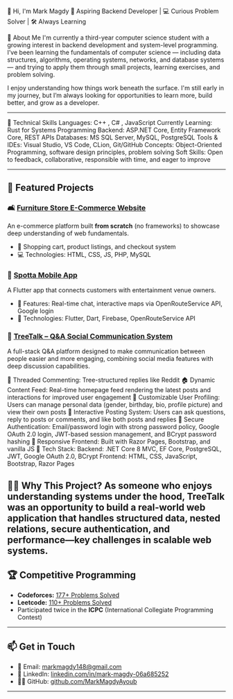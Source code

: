 👋 Hi, I'm Mark Magdy
🎯 Aspiring Backend Developer | 💻 Curious Problem Solver | 🛠️ Always Learning

🚀 About Me
I'm currently a third-year computer science student with a growing interest in backend development and system-level programming. I’ve been learning the fundamentals of computer science — including data structures, algorithms, operating systems, networks, and database systems — and trying to apply them through small projects, learning exercises, and problem solving.

I enjoy understanding how things work beneath the surface. I'm still early in my journey, but I’m always looking for opportunities to learn more, build better, and grow as a developer.

---

🧠 Technical Skills
Languages: C++ , C# , JavaScript
Currently Learning: Rust for Systems Programming
Backend: ASP.NET Core, Entity Framework Core, REST APIs
Databases: MS SQL Server, MySQL, PostgreSQL
Tools & IDEs: Visual Studio, VS Code, CLion, Git/GitHub
Concepts: Object-Oriented Programming, software design principles, problem solving
Soft Skills: Open to feedback, collaborative, responsible with time, and eager to improve

---

## 📂 Featured Projects

### 🛋️ [Furniture Store E-Commerce Website](https://github.com/MarkMagdyAyoub/Furniture-Store-Website)
An e-commerce platform built **from scratch** (no frameworks) to showcase deep understanding of web fundamentals.
- 🛒 Shopping cart, product listings, and checkout system
- 💻 Technologies: HTML, CSS, JS, PHP, MySQL

### 📍 [Spotta Mobile App](https://github.com/MarkMagdyAyoub/Spotta-FlutterApp)
A Flutter app that connects customers with entertainment venue owners.
- 📲 Features: Real-time chat, interactive maps via OpenRouteService API, Google login
- 🔧 Technologies: Flutter, Dart, Firebase, OpenRouteService API

### 🌳 [TreeTalk – Q&A Social Communication System](https://github.com/MarkMagdyAyoub/TreeTalk)
A full-stack Q&A platform designed to make communication between people easier and more engaging, combining social media features with deep discussion capabilities.

🧵 Threaded Commenting: Tree-structured replies like Reddit
🏠 Dynamic Content Feed: Real-time homepage feed rendering the latest posts and interactions for improved user engagement
👤 Customizable User Profiling: Users can manage personal data (gender, birthday, bio, profile picture) and view their own posts
💬 Interactive Posting System: Users can ask questions, reply to posts or comments, and like both posts and replies
🔐 Secure Authentication: Email/password login with strong password policy, Google OAuth 2.0 login, JWT-based session management, and BCrypt password hashing
📱 Responsive Frontend: Built with Razor Pages, Bootstrap, and vanilla JS 
🧰 Tech Stack:
Backend: .NET Core 8 MVC, EF Core, PostgreSQL, JWT, Google OAuth 2.0, BCrypt
Frontend: HTML, CSS, JavaScript, Bootstrap, Razor Pages

👨‍💻 Why This Project?
As someone who enjoys understanding systems under the hood, TreeTalk was an opportunity to build a real-world web application that handles structured data, nested relations, secure authentication, and performance—key challenges in scalable web systems.
---

## 🏆 Competitive Programming

- **Codeforces:** [177+ Problems Solved](https://codeforces.com/profile/MarkCython)  
- **Leetcode:** [110+ Problems Solved](https://leetcode.com/u/markgeforce4080)  
- Participated twice in the **ICPC** (International Collegiate Programming Contest)

---

## 📫 Get in Touch

- 📧 Email: [markmagdy148@gmail.com](mailto:markmagdy148@gmail.com)  
- 🔗 LinkedIn: [linkedin.com/in/mark-magdy-06a685252](https://linkedin.com/in/mark-magdy-06a685252)  
- 🧑‍💻 GitHub: [github.com/MarkMagdyAyoub](https://github.com/MarkMagdyAyoub)
---

